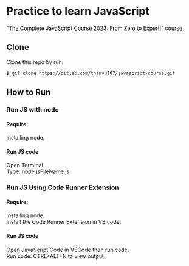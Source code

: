# Practice to learn JavaScript

["The Complete JavaScript Course 2023: From Zero to Expert!" course](https://www.udemy.com/course/the-complete-javascript-course/)

## Clone

Clone this repo by run:

```sh
$ git clone https://gitlab.com/thamvu107/javascript-course.git
```

## How to Run

### Run JS with node

#### Require:

Installing node.<br />

#### Run JS code

Open Terminal. <br/>
Type: node jsFileName.js<br/>

### Run JS Using Code Runner Extension

#### Require:

Installing node.<br />
Install the Code Runner Extension in VS code.<br />

#### Run JS code

Open JavaScript Code in VSCode then run code.<br />
Run code: CTRL+ALT+N to view output.<br />
